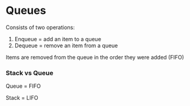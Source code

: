 # Queues

Consists of two operations: 
1. Enqueue = add an item to a queue
2. Dequeue = remove an item from a queue

Items are removed from the queue in the order they were added (FIFO)

### Stack vs Queue

Queue = FIFO

Stack = LIFO